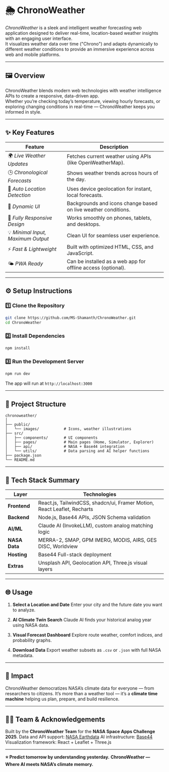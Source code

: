 # 🌦 ChronoWeather

*ChronoWeather* is a sleek and intelligent weather forecasting web application designed to deliver real-time, location-based weather insights with an engaging user interface.  
It visualizes weather data over time ("Chrono") and adapts dynamically to different weather conditions to provide an immersive experience across web and mobile platforms.

---

## 🖼 Overview
 
ChronoWeather blends modern web technologies with weather intelligence APIs to create a responsive, data-driven app.  
Whether you’re checking today’s temperature, viewing hourly forecasts, or exploring changing conditions in real-time — ChronoWeather keeps you informed in style.

---

## ✨ Key Features

| Feature | Description |
|----------|-------------|
| 🌍 *Live Weather Updates* | Fetches current weather using APIs (like OpenWeatherMap). |
| 🕒 *Chronological Forecasts* | Shows weather trends across hours of the day. |
| 📍 *Auto Location Detection* | Uses device geolocation for instant, local forecasts. |
| 🎨 *Dynamic UI* | Backgrounds and icons change based on live weather conditions. |
| 📱 *Fully Responsive Design* | Works smoothly on phones, tablets, and desktops. |
| 💡 *Minimal Input, Maximum Output* | Clean UI for seamless user experience. |
| ⚡ *Fast & Lightweight* | Built with optimized HTML, CSS, and JavaScript. |
| 🌤 *PWA Ready* | Can be installed as a web app for offline access (optional). |

---

## ⚙️ Setup Instructions

### 1️⃣ Clone the Repository

```bash
git clone https://github.com/MS-Shamanth/ChronoWeather.git
cd ChronoWeather
```

### 2️⃣ Install Dependencies

```bash
npm install
```

### 3️⃣ Run the Development Server

```bash
npm run dev
```

The app will run at `http://localhost:3000`

---

## 🧩 Project Structure

```
chronoweather/
│
├── public/
│   └── images/           # Icons, weather illustrations
├── src/
│   ├── components/       # UI components
│   ├── pages/            # Main pages (Home, Simulator, Explorer)
│   ├── api/              # NASA + Base44 integration
│   └── utils/            # Data parsing and AI helper functions
├── package.json
└── README.md
```

---

## 🧰 Tech Stack Summary

| Layer         | Technologies                                                             |
| ------------- | ------------------------------------------------------------------------ |
| **Frontend**  | React.js, TailwindCSS, shadcn/ui, Framer Motion, React Leaflet, Recharts |
| **Backend**   | Node.js, Base44 APIs, JSON Schema validation                             |
| **AI/ML**     | Claude AI (InvokeLLM), custom analog matching logic                      |
| **NASA Data** | MERRA-2, SMAP, GPM IMERG, MODIS, AIRS, GES DISC, Worldview               |
| **Hosting**   | Base44 Full-stack deployment                                             |
| **Extras**    | Unsplash API, Geolocation API, Three.js visual layers                    |

---

## 🌐 Usage

1. **Select a Location and Date**
   Enter your city and the future date you want to analyze.

2. **AI Climate Twin Search**
   Claude AI finds your historical analog year using NASA data.

3. **Visual Forecast Dashboard**
   Explore route weather, comfort indices, and probability graphs.

4. **Download Data**
   Export weather subsets as `.csv` or `.json` with full NASA metadata.

---

## 🎯 Impact

ChronoWeather democratizes NASA’s climate data for everyone — from researchers to citizens.
It’s more than a weather tool — it’s a **climate time machine** helping us plan, prepare, and build resilience.

---

## 👩‍🚀 Team & Acknowledgements

Built by the **ChronoWeather Team** for the **NASA Space Apps Challenge 2025**.
Data and API support: [NASA Earthdata](https://earthdata.nasa.gov/)
AI infrastructure: [Base44](https://base44.app)
Visualization framework: React + Leaflet + Three.js

---

**⭐ Predict tomorrow by understanding yesterday.**
**ChronoWeather — Where AI meets NASA’s climate memory.**
